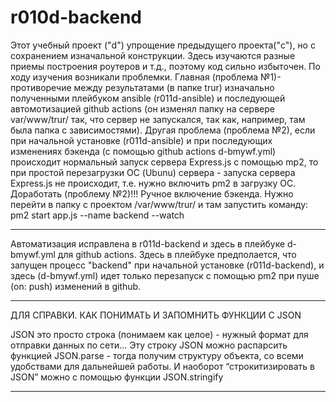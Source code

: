 # r010d-backend
Этот учебный проект ("d") упрощение предыдущего проекта("c"), но с сохранением изначальной конструкции.
Здесь изучаются разные приемы построения роутеров и т.д., поэтому код сильно избыточен. 
По ходу изучения возникали проблемки. Главная (проблема №1)- противоречие между результатами (в папке trur) изначально полученными плейбуком ansible (r011d-ansible) и последующей автомотизацией github actions (он изменял папку на сервере var/www/trur/ так, что сервер не запускался, так как, например, там была папка с зависимостями). Другая проблема (проблема №2), если при начальной установке (r011d-ansible) и при последующих изменениях бэкенда (с помощью github actions d-bmywf.yml) происходит нормальный запуск сервера Express.js с помощью mp2, то при простой перезагрузки ОС (Ubunu) сервера - запуска сервера Express.js не происходит, т.е. нужно включить pm2 в загрузку ОС. Доработать (проблему №2)!!! Ручное включение бэкенда. Нужно перейти в папку с проектом /var/www/trur/ и там запустить команду: pm2 start app.js --name backend --watch
*******************************************
Автоматизация исправлена в r011d-backend и здесь в плейбуке d-bmywf.yml для github actions. Здесь в плейбуке предполается, что запущен процесс "backend" при начальной установке (r011d-backend), и здесь (d-bmywf.yml) идет только перезапуск с помощью pm2 при пуше (on: push) изменений в github.
*******************************************
ДЛЯ СПРАВКИ. КАК ПОНИМАТЬ И ЗАПОМНИТЬ ФУНКЦИИ С JSON

JSON это просто строка (понимаем как целое) - нужный формат для отправки данных по сети…
Эту строку JSON можно распарсить функцией JSON.parse - тогда получим структуру объекта, со всеми удобствами для дальнейшей работы.
 И наоборот “строкитизировать в JSON” можно с помощью функции JSON.stringify
 *******************************************
